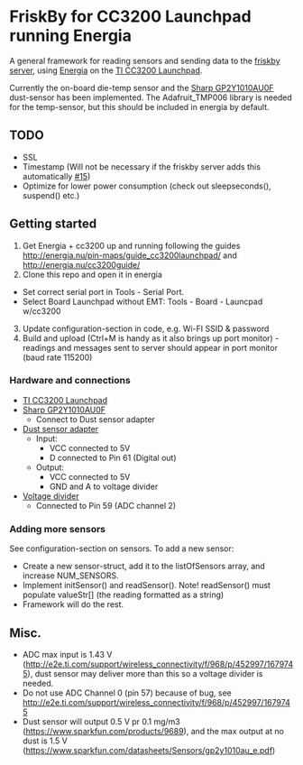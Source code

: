 # FriskBy for CC3200 Launchpad running Energia

A general framework for reading sensors and sending data to the [friskby server](https://github.com/FriskByBergen/friskby), using [Energia](energia.nu) on the [TI CC3200 Launchpad](http://www.ti.com/tool/cc3200-launchxl).

Currently the on-board die-temp sensor and the [Sharp GP2Y1010AU0F](http://www.dfrobot.com/index.php?route=product/product&product_id=867) dust-sensor has been implemented. The Adafruit_TMP006 library is needed for the temp-sensor, but this should be included in energia by default.

## TODO
* SSL
* Timestamp (Will not be necessary if the friskby server adds this automatically [#15](https://github.com/FriskByBergen/friskby/issues/15))
* Optimize for lower power consumption (check out sleepseconds(), suspend() etc.)

## Getting started
1. Get Energia + cc3200 up and running following the guides http://energia.nu/pin-maps/guide_cc3200launchpad/ and http://energia.nu/cc3200guide/
2. Clone this repo and open it in energia 
  * Set correct serial port in Tools - Serial Port. 
  * Select Board Launchpad without EMT: Tools - Board - Launcpad w/cc3200
3. Update configuration-section in code, e.g. Wi-FI SSID & password
4. Build and upload (Ctrl+M is handy as it also brings up port monitor) - readings and messages sent to server should appear in port monitor (baud rate 115200)

### Hardware and connections
* [TI CC3200 Launchpad](http://www.ti.com/tool/cc3200-launchxl)
* [Sharp GP2Y1010AU0F](http://www.dfrobot.com/index.php?route=product/product&product_id=867)
  * Connect to Dust sensor adapter
* [Dust sensor adapter](http://www.dfrobot.com/index.php?route=product/product&product_id=1063)
  * Input:
    * VCC connected to 5V
    * D connected to Pin 61 (Digital out)
  * Output:
    * VCC connected to 5V
    * GND and A to voltage divider
* [Voltage divider](http://www.dfrobot.com/index.php?route=product/product&product_id=90)
  * Connected to Pin 59 (ADC channel 2)

### Adding more sensors
See configuration-section on sensors.
To add a new sensor: 
* Create a new sensor-struct, add it to the listOfSensors array, and increase NUM_SENSORS. 
* Implement initSensor() and readSensor(). Note! readSensor() must populate valueStr\[\] (the reading formatted as a string)
* Framework will do the rest.

## Misc.
* ADC max input is 1.43 V (http://e2e.ti.com/support/wireless_connectivity/f/968/p/452997/1679745), dust sensor may deliver more than this so a voltage divider is needed.
* Do not use ADC Channel 0 (pin 57) because of bug, see http://e2e.ti.com/support/wireless_connectivity/f/968/p/452997/1679745
* Dust sensor will output 0.5 V pr 0.1 mg/m3 (https://www.sparkfun.com/products/9689), and the max output at no dust is 1.5 V (https://www.sparkfun.com/datasheets/Sensors/gp2y1010au_e.pdf)
